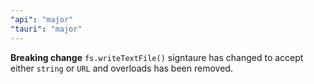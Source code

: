 ```yaml
---
"api": "major"
"tauri": "major"
---
```


**Breaking change** `fs.writeTextFile()` signtaure has changed to accept either `string` or `URL` and overloads has been removed.

